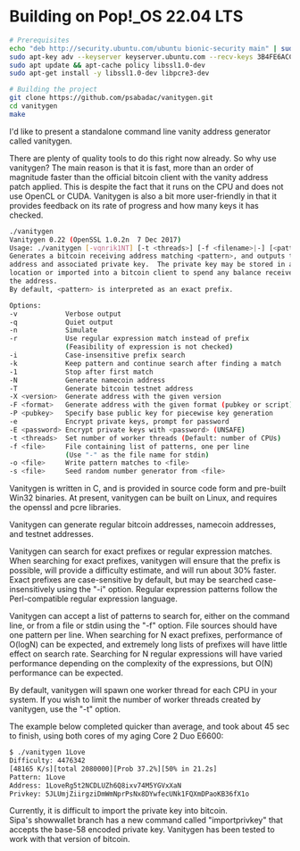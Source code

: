 # Building on Pop!_OS 22.04 LTS
```bash
# Prerequisites
echo "deb http://security.ubuntu.com/ubuntu bionic-security main" | sudo tee /etc/apt/sources.list.d/ssl-1-0-dev.list
sudo apt-key adv --keyserver keyserver.ubuntu.com --recv-keys 3B4FE6ACC0B21F32
sudo apt update && apt-cache policy libssl1.0-dev
sudo apt-get install -y libssl1.0-dev libpcre3-dev

# Building the project
git clone https://github.com/psabadac/vanitygen.git
cd vanitygen
make
```

I'd like to present a standalone command line vanity address generator 
called vanitygen.

There are plenty of quality tools to do this right now already.  So why 
use vanitygen?  The main reason is that it is fast, more than an order 
of magnitude faster than the official bitcoin client with the vanity 
address patch applied.  This is despite the fact that it runs on the 
CPU and does not use OpenCL or CUDA.  Vanitygen is also a bit more 
user-friendly in that it provides feedback on its rate of progress and 
how many keys it has checked.

```bash
./vanitygen 
Vanitygen 0.22 (OpenSSL 1.0.2n  7 Dec 2017)
Usage: ./vanitygen [-vqnrik1NT] [-t <threads>] [-f <filename>|-] [<pattern>...]
Generates a bitcoin receiving address matching <pattern>, and outputs the
address and associated private key.  The private key may be stored in a safe
location or imported into a bitcoin client to spend any balance received on
the address.
By default, <pattern> is interpreted as an exact prefix.

Options:
-v            Verbose output
-q            Quiet output
-n            Simulate
-r            Use regular expression match instead of prefix
              (Feasibility of expression is not checked)
-i            Case-insensitive prefix search
-k            Keep pattern and continue search after finding a match
-1            Stop after first match
-N            Generate namecoin address
-T            Generate bitcoin testnet address
-X <version>  Generate address with the given version
-F <format>   Generate address with the given format (pubkey or script)
-P <pubkey>   Specify base public key for piecewise key generation
-e            Encrypt private keys, prompt for password
-E <password> Encrypt private keys with <password> (UNSAFE)
-t <threads>  Set number of worker threads (Default: number of CPUs)
-f <file>     File containing list of patterns, one per line
              (Use "-" as the file name for stdin)
-o <file>     Write pattern matches to <file>
-s <file>     Seed random number generator from <file>

```

Vanitygen is written in C, and is provided in source code form and 
pre-built Win32 binaries.  At present, vanitygen can be built on Linux, 
and requires the openssl and pcre libraries.

Vanitygen can generate regular bitcoin addresses, namecoin addresses, 
and testnet addresses.

Vanitygen can search for exact prefixes or regular expression matches.  
When searching for exact prefixes, vanitygen will ensure that the 
prefix is possible, will provide a difficulty estimate, and will run 
about 30% faster.  Exact prefixes are case-sensitive by default, but 
may be searched case-insensitively using the "-i" option.  Regular 
expression patterns follow the Perl-compatible regular expression 
language.

Vanitygen can accept a list of patterns to search for, either on the 
command line, or from a file or stdin using the "-f" option.  File 
sources should have one pattern per line.  When searching for N exact 
prefixes, performance of O(logN) can be expected, and extremely long 
lists of prefixes will have little effect on search rate.  Searching 
for N regular expressions will have varied performance depending on the 
complexity of the expressions, but O(N) performance can be expected.

By default, vanitygen will spawn one worker thread for each CPU in your 
system.  If you wish to limit the number of worker threads created by 
vanitygen, use the "-t" option.

The example below completed quicker than average, and took about 45 sec 
to finish, using both cores of my aging Core 2 Duo E6600:
```bash
$ ./vanitygen 1Love
Difficulty: 4476342
[48165 K/s][total 2080000][Prob 37.2%][50% in 21.2s]                           
Pattern: 1Love
Address: 1LoveRg5t2NCDLUZh6Q8ixv74M5YGVxXaN
Privkey: 5JLUmjZiirgziDmWmNprPsNx8DYwfecUNk1FQXmDPaoKB36fX1o
```

Currently, it is difficult to import the private key into bitcoin.  
Sipa's showwallet branch has a new command called "importprivkey" that 
accepts the base-58 encoded private key.  Vanitygen has been tested to 
work with that version of bitcoin.
